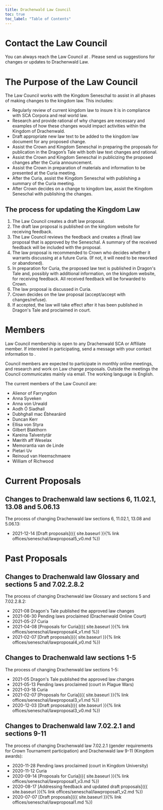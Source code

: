 ```yaml
---
title: Drachenwald Law Council
toc: true
toc_label: "Table of Contents"
---
```


# Contact the Law Council

You can always reach the Law Council at <script type="text/javascript">document.write(String.fromCharCode(108,97,119,64,100,114,97,99,104,101,110,119,97,108,100,46,115,99,97,46,111,114,103 ));</script>. Please send us suggestions for changes or updates to Drachenwald Law.

# The Purpose of the Law Council

The Law Council works with the Kingdom Seneschal to assist in all phases of making changes to the kingdom law. This includes:
* Regularly review of current kingdom law to insure it is in compliance with SCA Corpora and real world law.
* Research and provide rational of why changes are necessary and examples of how these changes would impact activities within the Kingdom of Drachenwald.  
* Draft appropriate new law text to be added to the kingdom law document for any proposed change.
* Assist the Crown and Kingdom Seneschal in preparing the proposals for publication in the Dragon’s Tale with both law text changes and rational.
* Assist the Crown and Kingdom Seneschal in publicizing the proposed changes after the Curia announcement.
* Assist the Crown in preparation of materials and information to be presented at the Curia meeting.
* After the Curia, assist the Kingdom Seneschal with publishing a summary of the Curia meeting.
* After Crown decides on a change to kingdom law, assist the Kingdom Seneschal with publishing the changes.

## The process for updating the Kingdom Law

1. The Law Council creates a draft law proposal.
2. The draft law proposal is published on the kingdom website for receiving feedback.
3. The Law Council reviews the feedback and creates a (final) law proposal that is approved by the Seneschal. A summary of the received feedback will be included with the proposal.
4. The law proposal is recommended to Crown who decides whether it warrants discussing at a future Curia. (If not, it will need to be reworked or abandoned).
5. In preparation for Curia, the proposed law text is published in Dragon's Tale and, possibly with additional information, on the kingdom website, for receiving feedback. All received feedback will be forwarded to Crown.
6. The law proposal is discussed in Curia.
7. Crown decides on the law proposal (accept/accept with changes/refuse).
8. If accepted, the law will take effect after it has been published in Dragon's Tale and proclaimed in court.

# Members

Law Council membership is open to any Drachenwald SCA or Affiliate member. If interested in participating, send a message with your contact information to <script type="text/javascript">document.write(String.fromCharCode(108,97,119,64,100,114,97,99,104,101,110,119,97,108,100,46,115,99,97,46,111,114,103 ));</script>.

Council members are expected to participate in monthly online meetings, and research and work on Law change proposals. Outside the meetings the Council communicates mainly via email. The working language is English.

The current members of the Law Council are:
* Alienor of Farryngdon
* Anna Syveken
* Anna von Urwald
* Aodh Ó Siadhail
* Dubhghall mac Ébhearáird
* Duncan Kerr
* Ellisa von Styra
* Gilbert Blakthorn
* Kareina Talventytär
* Mærith aff Weselax
* Memorantia van de Linde
* Pietari Uv
* Reinoud van Heemschmaere
* William of Richwood

# Current Proposals

## Changes to Drachenwald law sections 6, 11.02.1, 13.08 and 5.06.13

The process of changing Drachenwald law sections 6, 11.02.1, 13.08 and 5.06.13:
* 2021-12-14 [Draft proposals]({{ site.baseurl }}{% link offices/seneschal/lawproposal5_v0.md %})

# Past Proposals

## Changes to Drachenwald law Glossary and sections 5 and 7.02.2.8.2

The process of changing Drachenwald law Glossary and sections 5 and 7.02.2.8.2:
* 2021-08 Dragon's Tale published the approved law changes
* 2021-06-30 Pending laws proclaimed (Drachenwald Online Court)
* 2021-05-27 Curia
* 2021-04-08 [Proposals for Curia]({{ site.baseurl }}{% link offices/seneschal/lawproposal4_v1.md %})
* 2021-02-07 [Draft proposals]({{ site.baseurl }}{% link offices/seneschal/lawproposal4_v0.md %})

## Changes to Drachenwald law sections 1-5

The process of changing Drachenwald law sections 1-5:
* 2021-05 Dragon's Tale published the approved law changes
* 2021-05-13 Pending laws proclaimed (court in Plague Wars)
* 2021-03-18 Curia
* 2021-02-07 [Proposals for Curia]({{ site.baseurl }}{% link offices/seneschal/lawproposal3_v1.md %})
* 2020-12-03 [Draft proposals]({{ site.baseurl }}{% link offices/seneschal/lawproposal3_v0.md %})

## Changes to Drachenwald law 7.02.2.1 and sections 9-11

The process of changing Drachenwald law 7.02.2.1 (gender requirements for Crown Tournament participation) and Drachenwald law 9-11 (Kingdom awards):
* 2020-11-28 Pending laws proclaimed (court in Kingdom University)
* 2020-11-12 Curia
* 2020-09-14 [Proposals for Curia]({{ site.baseurl }}{% link offices/seneschal/lawproposal1_v3.md %})
* 2020-08-17 [Addressing feedback and updated draft proposals]({{ site.baseurl }}{% link offices/seneschal/lawproposal1_v2.md %})
* 2020-07-07 [Draft proposals]({{ site.baseurl }}{% link offices/seneschal/lawproposal1.md %})
